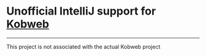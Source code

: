 # Unofficial IntelliJ support for [Kobweb](https://github.com/varabyte/kobweb)
- - -
This project is not associated with the actual Kobweb project